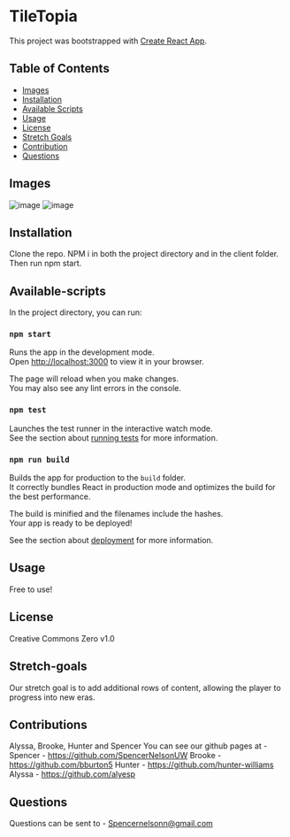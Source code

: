 # TileTopia

This project was bootstrapped with [Create React App](https://github.com/facebook/create-react-app).

  ## Table of Contents
  - [Images](#images)
  - [Installation](#installation)
  - [Available Scripts](#available-scripts)
  - [Usage](#usage)
  - [License](#license)
  - [Stretch Goals](#stretch-goals)
  - [Contribution](#contribution)
  - [Questions](#question)

## Images 

![image](https://user-images.githubusercontent.com/107777027/208558191-4bdd36fb-df8b-4e8f-9d4b-ae9f8f79e9ac.png)
![image](https://user-images.githubusercontent.com/107777027/208558551-f6853913-84d9-4aa1-87c6-97e29b762475.png)


## Installation

Clone the repo. NPM i in both the project directory and in the client folder. Then run npm start.

## Available-scripts 

In the project directory, you can run:

### `npm start`

Runs the app in the development mode.\
Open [http://localhost:3000](http://localhost:3000) to view it in your browser.

The page will reload when you make changes.\
You may also see any lint errors in the console.

### `npm test`

Launches the test runner in the interactive watch mode.\
See the section about [running tests](https://facebook.github.io/create-react-app/docs/running-tests) for more information.

### `npm run build`

Builds the app for production to the `build` folder.\
It correctly bundles React in production mode and optimizes the build for the best performance.

The build is minified and the filenames include the hashes.\
Your app is ready to be deployed!

See the section about [deployment](https://facebook.github.io/create-react-app/docs/deployment) for more information.

## Usage

Free to use!

## License 

Creative Commons Zero v1.0

## Stretch-goals

Our stretch goal is to add additional rows of content, allowing the player to progress into new eras. 

## Contributions 

Alyssa, Brooke, Hunter and Spencer
You can see our github pages at -
Spencer - https://github.com/SpencerNelsonUW
Brooke - https://github.com/bburton5
Hunter - https://github.com/hunter-williams
Alyssa - https://github.com/alyesp

## Questions
Questions can be sent to -
Spencernelsonn@gmail.com
